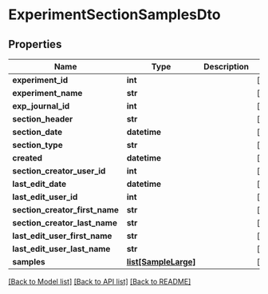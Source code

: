 # ExperimentSectionSamplesDto

## Properties
Name | Type | Description | Notes
------------ | ------------- | ------------- | -------------
**experiment_id** | **int** |  | [optional] 
**experiment_name** | **str** |  | [optional] 
**exp_journal_id** | **int** |  | [optional] 
**section_header** | **str** |  | [optional] 
**section_date** | **datetime** |  | [optional] 
**section_type** | **str** |  | [optional] 
**created** | **datetime** |  | [optional] 
**section_creator_user_id** | **int** |  | [optional] 
**last_edit_date** | **datetime** |  | [optional] 
**last_edit_user_id** | **int** |  | [optional] 
**section_creator_first_name** | **str** |  | [optional] 
**section_creator_last_name** | **str** |  | [optional] 
**last_edit_user_first_name** | **str** |  | [optional] 
**last_edit_user_last_name** | **str** |  | [optional] 
**samples** | [**list[SampleLarge]**](SampleLarge.md) |  | [optional] 

[[Back to Model list]](../README.md#documentation-for-models) [[Back to API list]](../README.md#documentation-for-api-endpoints) [[Back to README]](../README.md)


